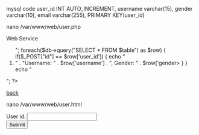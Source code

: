 mysql code
user_id INT AUTO_INCREMENT,
username varchar(15),
gender varchar(10),
email varchar(255),
PRIMARY KEY(user_id)

nano /var/www/web/user.php

<?php
$user = "chen";
$password = "12345678";
$database = "web";
$table = "user";

$db = new PDO("mysql:host=localhost;dbname=$database", $user, $password);
echo "<h2>Web Service</h2><ol>";

foreach($db->query("SELECT * FROM $table") as $row) {
  if($_POST["id"] == $row['user_id']) {
    echo "<li>" . "Username: " . $row['username'] . ", Gender: " . $row['gender>
  }
}
echo "</ol>";
?>
<p><a href="/user.html">back</a></p>


nano /var/www/web/user.html
<html>
<body>

<form action="user.php" method="post">
User id: <input type="text" name="id"><br>
<input type="submit">
</form>

</body>
</html>




